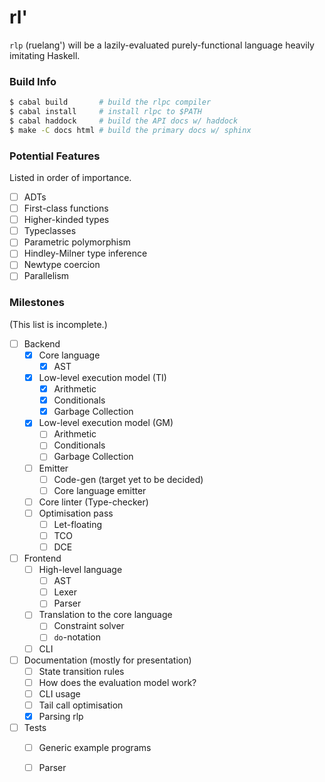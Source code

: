 # rl'

`rlp` (ruelang') will be a lazily-evaluated purely-functional language heavily
imitating Haskell.

### Build Info
```sh
$ cabal build       # build the rlpc compiler
$ cabal install     # install rlpc to $PATH
$ cabal haddock     # build the API docs w/ haddock
$ make -C docs html # build the primary docs w/ sphinx
```

### Potential Features
Listed in order of importance.
- [ ] ADTs
- [ ] First-class functions
- [ ] Higher-kinded types
- [ ] Typeclasses
- [ ] Parametric polymorphism
- [ ] Hindley-Milner type inference
- [ ] Newtype coercion
- [ ] Parallelism

### Milestones
(This list is incomplete.)

- [ ] Backend
    - [x] Core language
        - [x] AST
    - [x] Low-level execution model (TI)
        - [x] Arithmetic
        - [x] Conditionals
        - [x] Garbage Collection
    - [x] Low-level execution model (GM)
        - [ ] Arithmetic
        - [ ] Conditionals
        - [ ] Garbage Collection
    - [ ] Emitter
        - [ ] Code-gen (target yet to be decided)
        - [ ] Core language emitter
    - [ ] Core linter (Type-checker)
    - [ ] Optimisation pass
        - [ ] Let-floating
        - [ ] TCO
        - [ ] DCE
- [ ] Frontend
    - [ ] High-level language
        - [ ] AST
        - [ ] Lexer
        - [ ] Parser
    - [ ] Translation to the core language
        - [ ] Constraint solver
        - [ ] `do`-notation
    - [ ] CLI
- [ ] Documentation (mostly for presentation)
    - [ ] State transition rules
    - [ ] How does the evaluation model work?
    - [ ] CLI usage
    - [ ] Tail call optimisation
    - [x] Parsing rlp
- [ ] Tests
    - [ ] Generic example programs
    - [ ] Parser

